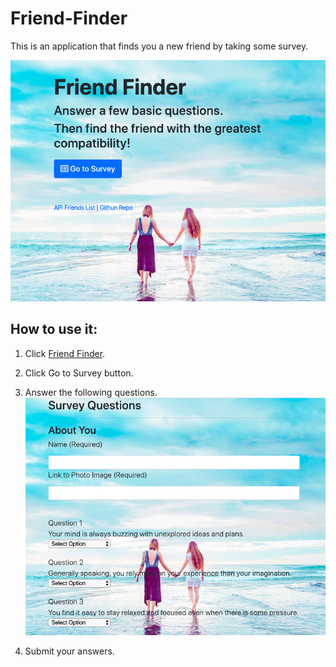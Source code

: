 # Friend-Finder

This is an application that finds you a new friend by taking some survey.

![Home Page](./app/public/img/home.png)

## How to use it:
1. Click [Friend Finder](https://friend12345.herokuapp.com/).
2. Click Go to Survey button.
3. Answer the following questions.
![Survey](./app/public/img/survey.png)

4. Submit your answers.

